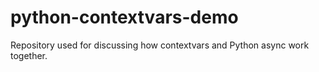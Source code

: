 # python-contextvars-demo
Repository used for discussing how contextvars and Python async work together.
